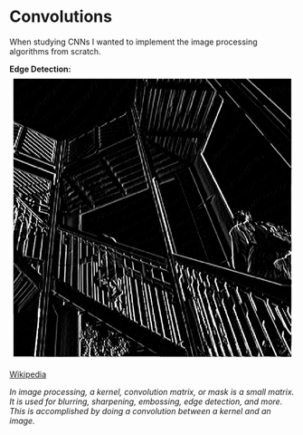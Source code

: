 # Convolutions

When studying CNNs I wanted to implement the image processing algorithms from scratch.

**Edge Detection:**
![edge_detection.png](https://github.com/wilhelmberghammer/convolutions/blob/master/readme_recources/edge_detection.png?raw=true)


[Wikipedia](https://en.wikipedia.org/wiki/Kernel_(image_processing))


*In image processing, a kernel, convolution matrix, or mask is a small matrix. It is used for blurring, sharpening, embossing, edge detection, and more. This is accomplished by doing a convolution between a kernel and an image.*